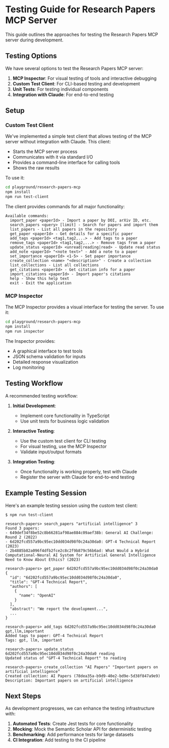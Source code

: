 # Testing Guide for Research Papers MCP Server

This guide outlines the approaches for testing the Research Papers MCP server during development.

## Testing Options

We have several options to test the Research Papers MCP server:

1. **MCP Inspector**: For visual testing of tools and interactive debugging
2. **Custom Test Client**: For CLI-based testing and development
3. **Unit Tests**: For testing individual components
4. **Integration with Claude**: For end-to-end testing

## Setup

### Custom Test Client

We've implemented a simple test client that allows testing of the MCP server without integration with Claude. This client:

- Starts the MCP server process
- Communicates with it via standard I/O
- Provides a command-line interface for calling tools
- Shows the raw results

To use it:

```bash
cd playground/research-papers-mcp
npm install
npm run test-client
```

The client provides commands for all major functionality:

```
Available commands:
  import_paper <paperId> - Import a paper by DOI, arXiv ID, etc.
  search_papers <query> [limit] - Search for papers and import them
  list_papers - List all papers in the repository
  get_paper <paperId> - Get details for a specific paper
  add_tags <paperId> <tag1,tag2,...> - Add tags to a paper
  remove_tags <paperId> <tag1,tag2,...> - Remove tags from a paper
  update_status <paperId> <unread|reading|read> - Update read status
  add_note <paperId> "<note text>" - Add a note to a paper
  set_importance <paperId> <1-5> - Set paper importance
  create_collection <name> "<description>" - Create a collection
  list_collections - List all collections
  get_citations <paperId> - Get citation info for a paper
  import_citations <paperId> - Import paper's citations
  help - Show this help text
  exit - Exit the application
```

### MCP Inspector

The MCP Inspector provides a visual interface for testing the server. To use it:

```bash
cd playground/research-papers-mcp
npm install
npm run inspector
```

The Inspector provides:
- A graphical interface to test tools
- JSON schema validation for inputs
- Detailed response visualization
- Log monitoring

## Testing Workflow

A recommended testing workflow:

1. **Initial Development**:
   - Implement core functionality in TypeScript
   - Use unit tests for business logic validation

2. **Interactive Testing**:
   - Use the custom test client for CLI testing
   - For visual testing, use the MCP Inspector
   - Validate input/output formats

3. **Integration Testing**:
   - Once functionality is working properly, test with Claude
   - Register the server with Claude for end-to-end testing

## Example Testing Session

Here's an example testing session using the custom test client:

```
$ npm run test-client

research-papers> search_papers "artificial intelligence" 3
Found 3 papers:
- 649def34f8be52c8b66281af98ae884c09aef38b: General AI Challenge: Round 2 (2022)
- 6d202fcd557a9bc95ec10dd034d98f0c24a30da0: GPT-4 Technical Report (2023)
- 2b4885b82a096f4dfb2fce2c8c2f9b879c56b6ad: What Would a Hybrid Computational-Neural AI System for Artificial General Intelligence Need to Know About Ethics? (2023)

research-papers> get_paper 6d202fcd557a9bc95ec10dd034d98f0c24a30da0
{
  "id": "6d202fcd557a9bc95ec10dd034d98f0c24a30da0",
  "title": "GPT-4 Technical Report",
  "authors": [
    {
      "name": "OpenAI"
    }
  ],
  "abstract": "We report the development...",
  ...
}

research-papers> add_tags 6d202fcd557a9bc95ec10dd034d98f0c24a30da0 gpt,llm,important
Added tags to paper: GPT-4 Technical Report
Tags: gpt, llm, important

research-papers> update_status 6d202fcd557a9bc95ec10dd034d98f0c24a30da0 reading
Updated status of "GPT-4 Technical Report" to reading

research-papers> create_collection "AI Papers" "Important papers on artificial intelligence"
Created collection: AI Papers (78dea35a-b9d9-40e2-bd9e-5d38f847a9e9)
Description: Important papers on artificial intelligence
```

## Next Steps

As development progresses, we can enhance the testing infrastructure with:

1. **Automated Tests**: Create Jest tests for core functionality
2. **Mocking**: Mock the Semantic Scholar API for deterministic testing 
3. **Benchmarking**: Add performance tests for large datasets
4. **CI Integration**: Add testing to the CI pipeline